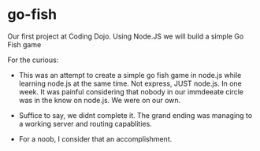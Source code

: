 go-fish
=======

Our first project at Coding Dojo. Using Node.JS we will build a simple Go Fish game

For the curious:
- This was an attempt to create a simple go fish game in node.js while learning node.js at the same time. Not express, JUST 
node.js. In one week. It was painful considering that nobody in our immdeeate circle was in the know on node.js. We were on 
our own.

- Suffice to say, we didnt complete it. The grand ending was managing to a working server and routing capablities. 
- For a noob, I consider that an accomplishment. 
